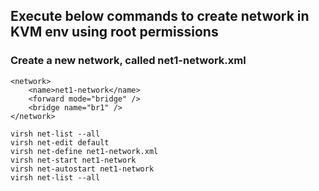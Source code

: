 ## Execute below commands to create network in KVM env using root permissions

### Create a new network, called net1-network.xml
```
<network>
    <name>net1-network</name>
    <forward mode="bridge" />
    <bridge name="br1" />
</network>
```

```
virsh net-list --all
virsh net-edit default
virsh net-define net1-network.xml
virsh net-start net1-network
virsh net-autostart net1-network
virsh net-list --all
```
